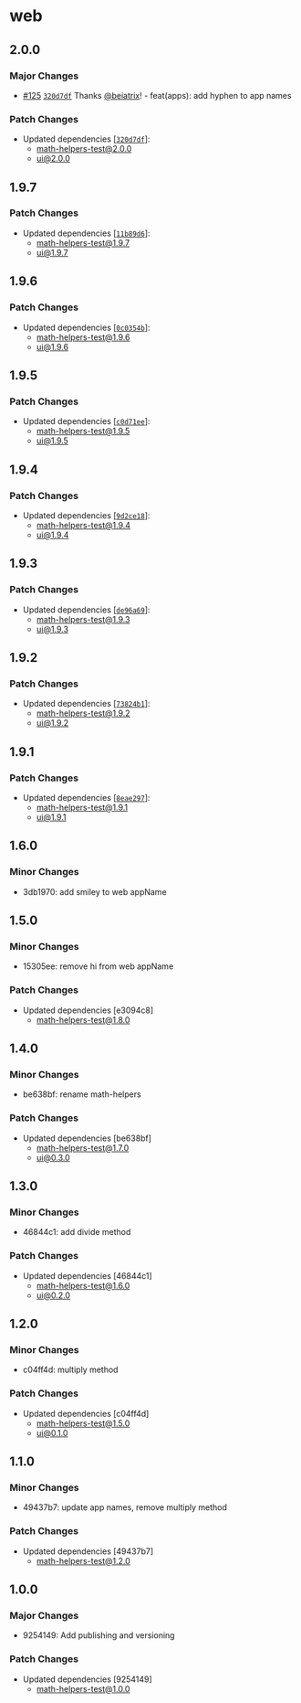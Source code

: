 # web

## 2.0.0

### Major Changes

- [#125](https://github.com/beiatrix/nuxt-turborepo-test/pull/125) [`320d7df`](https://github.com/beiatrix/nuxt-turborepo-test/commit/320d7df39cb283840b21cb7b37b6fae0feb2a0d0) Thanks [@beiatrix](https://github.com/beiatrix)! - feat(apps): add hyphen to app names

### Patch Changes

- Updated dependencies [[`320d7df`](https://github.com/beiatrix/nuxt-turborepo-test/commit/320d7df39cb283840b21cb7b37b6fae0feb2a0d0)]:
  - math-helpers-test@2.0.0
  - ui@2.0.0

## 1.9.7

### Patch Changes

- Updated dependencies [[`11b89d6`](https://github.com/beiatrix/nuxt-turborepo-test/commit/11b89d6b99765d4647287ad9b0b5cef0bf91e696)]:
  - math-helpers-test@1.9.7
  - ui@1.9.7

## 1.9.6

### Patch Changes

- Updated dependencies [[`0c0354b`](https://github.com/beiatrix/nuxt-turborepo-test/commit/0c0354bf1fce59d4edffd56a5a76fbf227855716)]:
  - math-helpers-test@1.9.6
  - ui@1.9.6

## 1.9.5

### Patch Changes

- Updated dependencies [[`c0d71ee`](https://github.com/beiatrix/nuxt-turborepo-test/commit/c0d71ee37a9cc748ef849fd8f9604c0893ccbc3f)]:
  - math-helpers-test@1.9.5
  - ui@1.9.5

## 1.9.4

### Patch Changes

- Updated dependencies [[`9d2ce18`](https://github.com/beiatrix/nuxt-turborepo-test/commit/9d2ce18a7ed912fb9001aad4b4445bc41491309b)]:
  - math-helpers-test@1.9.4
  - ui@1.9.4

## 1.9.3

### Patch Changes

- Updated dependencies [[`de96a69`](https://github.com/beiatrix/nuxt-turborepo-test/commit/de96a6917524c0324f406a34e957d42ea711d0b7)]:
  - math-helpers-test@1.9.3
  - ui@1.9.3

## 1.9.2

### Patch Changes

- Updated dependencies [[`73824b1`](https://github.com/beiatrix/nuxt-turborepo-test/commit/73824b16a95a9c3a9fffd1813dc3f73a91b90eed)]:
  - math-helpers-test@1.9.2
  - ui@1.9.2

## 1.9.1

### Patch Changes

- Updated dependencies [[`8eae297`](https://github.com/beiatrix/nuxt-turborepo-test/commit/8eae297b419bdb7297b6cf883cfc22c3131a7fef)]:
  - math-helpers-test@1.9.1
  - ui@1.9.1

## 1.6.0

### Minor Changes

- 3db1970: add smiley to web appName

## 1.5.0

### Minor Changes

- 15305ee: remove hi from web appName

### Patch Changes

- Updated dependencies [e3094c8]
  - math-helpers-test@1.8.0

## 1.4.0

### Minor Changes

- be638bf: rename math-helpers

### Patch Changes

- Updated dependencies [be638bf]
  - math-helpers-test@1.7.0
  - ui@0.3.0

## 1.3.0

### Minor Changes

- 46844c1: add divide method

### Patch Changes

- Updated dependencies [46844c1]
  - math-helpers-test@1.6.0
  - ui@0.2.0

## 1.2.0

### Minor Changes

- c04ff4d: multiply method

### Patch Changes

- Updated dependencies [c04ff4d]
  - math-helpers-test@1.5.0
  - ui@0.1.0

## 1.1.0

### Minor Changes

- 49437b7: update app names, remove multiply method

### Patch Changes

- Updated dependencies [49437b7]
  - math-helpers-test@1.2.0

## 1.0.0

### Major Changes

- 9254149: Add publishing and versioning

### Patch Changes

- Updated dependencies [9254149]
  - math-helpers-test@1.0.0
